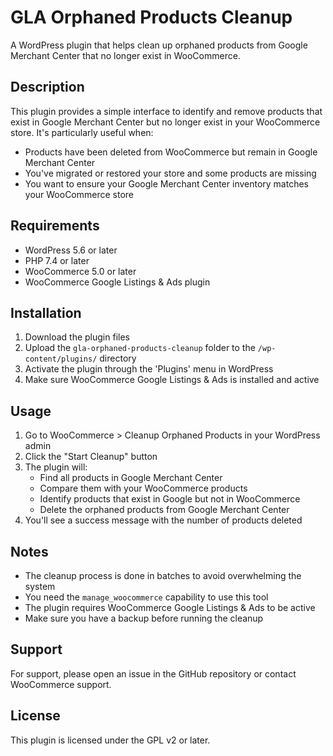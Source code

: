 # GLA Orphaned Products Cleanup

A WordPress plugin that helps clean up orphaned products from Google Merchant Center that no longer exist in WooCommerce.

## Description

This plugin provides a simple interface to identify and remove products that exist in Google Merchant Center but no longer exist in your WooCommerce store. It's particularly useful when:

- Products have been deleted from WooCommerce but remain in Google Merchant Center
- You've migrated or restored your store and some products are missing
- You want to ensure your Google Merchant Center inventory matches your WooCommerce store

## Requirements

- WordPress 5.6 or later
- PHP 7.4 or later
- WooCommerce 5.0 or later
- WooCommerce Google Listings & Ads plugin

## Installation

1. Download the plugin files
2. Upload the `gla-orphaned-products-cleanup` folder to the `/wp-content/plugins/` directory
3. Activate the plugin through the 'Plugins' menu in WordPress
4. Make sure WooCommerce Google Listings & Ads is installed and active

## Usage

1. Go to WooCommerce > Cleanup Orphaned Products in your WordPress admin
2. Click the "Start Cleanup" button
3. The plugin will:
   - Find all products in Google Merchant Center
   - Compare them with your WooCommerce products
   - Identify products that exist in Google but not in WooCommerce
   - Delete the orphaned products from Google Merchant Center
4. You'll see a success message with the number of products deleted

## Notes

- The cleanup process is done in batches to avoid overwhelming the system
- You need the `manage_woocommerce` capability to use this tool
- The plugin requires WooCommerce Google Listings & Ads to be active
- Make sure you have a backup before running the cleanup

## Support

For support, please open an issue in the GitHub repository or contact WooCommerce support.

## License

This plugin is licensed under the GPL v2 or later. 